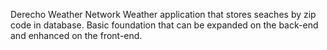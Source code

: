 Derecho Weather Network
Weather application that stores seaches by zip code in database.  Basic foundation that can be expanded on the back-end and enhanced on the front-end.